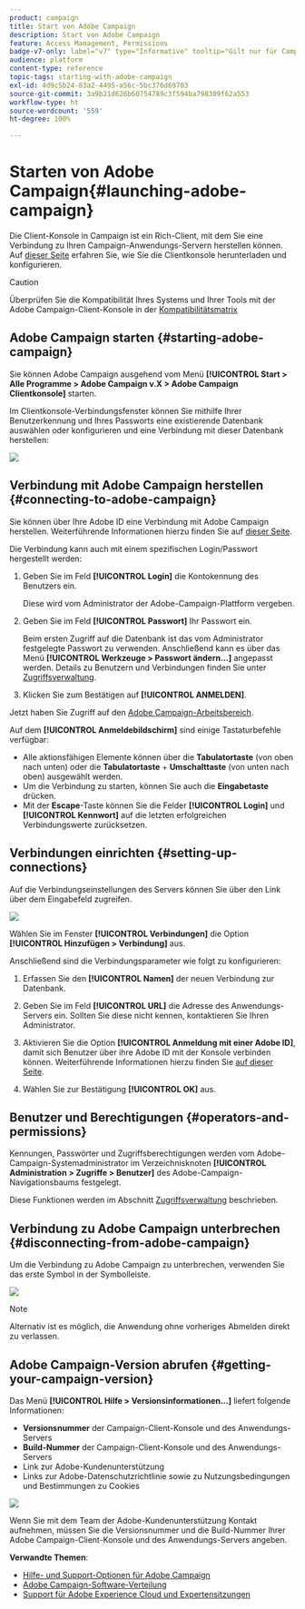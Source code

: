 ```yaml
---
product: campaign
title: Start von Adobe Campaign
description: Start von Adobe Campaign
feature: Access Management, Permissions
badge-v7-only: label="v7" type="Informative" tooltip="Gilt nur für Campaign Classic v7"
audience: platform
content-type: reference
topic-tags: starting-with-adobe-campaign
exl-id: 4d9c5b24-83a2-4495-a56c-5bc376d69703
source-git-commit: 3a9b21d626b60754789c3f594ba798309f62a553
workflow-type: ht
source-wordcount: '559'
ht-degree: 100%

---
```


# Starten von Adobe Campaign{#launching-adobe-campaign}



Die Client-Konsole in Campaign ist ein Rich-Client, mit dem Sie eine Verbindung zu Ihren Campaign-Anwendungs-Servern herstellen können. Auf [dieser Seite](../../installation/using/installing-the-client-console.md) erfahren Sie, wie Sie die Clientkonsole herunterladen und konfigurieren.

>[!CAUTION]
>
>Überprüfen Sie die Kompatibilität Ihres Systems und Ihrer Tools mit der Adobe Campaign-Client-Konsole in der [Kompatibilitätsmatrix](../../rn/using/compatibility-matrix.md#ClientConsoleoperatingsystems)

## Adobe Campaign starten {#starting-adobe-campaign}

Sie können Adobe Campaign ausgehend vom Menü **[!UICONTROL Start > Alle Programme > Adobe Campaign v.X > Adobe Campaign Clientkonsole]** starten.

Im Clientkonsole-Verbindungsfenster können Sie mithilfe Ihrer Benutzerkennung und Ihres Passworts eine existierende Datenbank auswählen oder konfigurieren und eine Verbindung mit dieser Datenbank herstellen:

![](assets/acc-logon.png)

## Verbindung mit Adobe Campaign herstellen {#connecting-to-adobe-campaign}

Sie können über Ihre Adobe ID eine Verbindung mit Adobe Campaign herstellen. Weiterführende Informationen hierzu finden Sie auf [dieser Seite](../../integrations/using/about-adobe-id.md).

Die Verbindung kann auch mit einem spezifischen Login/Passwort hergestellt werden:

1. Geben Sie im Feld **[!UICONTROL Login]** die Kontokennung des Benutzers ein.

   Diese wird vom Administrator der Adobe-Campaign-Plattform vergeben.

1. Geben Sie im Feld **[!UICONTROL Passwort]** Ihr Passwort ein.

   Beim ersten Zugriff auf die Datenbank ist das vom Administrator festgelegte Passwort zu verwenden. Anschließend kann es über das Menü **[!UICONTROL Werkzeuge > Passwort ändern...]** angepasst werden. Details zu Benutzern und Verbindungen finden Sie unter [Zugriffsverwaltung](../../platform/using/access-management.md).

1. Klicken Sie zum Bestätigen auf **[!UICONTROL ANMELDEN]**.<!--You can also press the **Enter** key to launch connection.-->

Jetzt haben Sie Zugriff auf den [Adobe Campaign-Arbeitsbereich](../../platform/using/adobe-campaign-workspace.md).

Auf dem **[!UICONTROL Anmeldebildschirm]** sind einige Tastaturbefehle verfügbar:
* Alle aktionsfähigen Elemente können über die **Tabulatortaste** (von oben nach unten) oder die **Tabulatortaste** + **Umschalttaste** (von unten nach oben) ausgewählt werden.
* Um die Verbindung zu starten, können Sie auch die **Eingabetaste** drücken.
* Mit der **Escape**-Taste können Sie die Felder **[!UICONTROL Login]** und **[!UICONTROL Kennwort]** auf die letzten erfolgreichen Verbindungswerte zurücksetzen.

## Verbindungen einrichten {#setting-up-connections}

Auf die Verbindungseinstellungen des Servers können Sie über den Link über dem Eingabefeld zugreifen.

![](assets/s_ncs_user_connections_management.png)

Wählen Sie im Fenster **[!UICONTROL Verbindungen]** die Option **[!UICONTROL Hinzufügen > Verbindung]** aus.

Anschließend sind die Verbindungsparameter wie folgt zu konfigurieren:

1. Erfassen Sie den **[!UICONTROL Namen]** der neuen Verbindung zur Datenbank.

1. Geben Sie im Feld **[!UICONTROL URL]** die Adresse des Anwendungs-Servers ein. Sollten Sie diese nicht kennen, kontaktieren Sie Ihren Administrator.

1. Aktivieren Sie die Option **[!UICONTROL Anmeldung mit einer Adobe ID]**, damit sich Benutzer über ihre Adobe ID mit der Konsole verbinden können. Weiterführende Informationen hierzu finden Sie [auf dieser Seite](../../integrations/using/about-adobe-id.md).

1. Wählen Sie zur Bestätigung **[!UICONTROL OK]** aus.

## Benutzer und Berechtigungen {#operators-and-permissions}

Kennungen, Passwörter und Zugriffsberechtigungen werden vom Adobe-Campaign-Systemadministrator im Verzeichnisknoten **[!UICONTROL Administration > Zugriffe > Benutzer]** des Adobe-Campaign-Navigationsbaums festgelegt.

Diese Funktionen werden im Abschnitt [Zugriffsverwaltung](../../platform/using/access-management.md) beschrieben.

## Verbindung zu Adobe Campaign unterbrechen {#disconnecting-from-adobe-campaign}

Um die Verbindung zu Adobe Campaign zu unterbrechen, verwenden Sie das erste Symbol in der Symbolleiste.

![](assets/s_ncs_user_deconnexion.png)

>[!NOTE]
>
>Alternativ ist es möglich, die Anwendung ohne vorheriges Abmelden direkt zu verlassen.

## Adobe Campaign-Version abrufen {#getting-your-campaign-version}

Das Menü **[!UICONTROL Hilfe > Versionsinformationen…]** liefert folgende Informationen:

* **Versionsnummer** der Campaign-Client-Konsole und des Anwendungs-Servers
* **Build-Nummer** der Campaign-Client-Konsole und des Anwendungs-Servers
* Link zur Adobe-Kundenunterstützung
* Links zur Adobe-Datenschutzrichtlinie sowie zu Nutzungsbedingungen und Bestimmungen zu Cookies

![](assets/about-acc.png)

Wenn Sie mit dem Team der Adobe-Kundenunterstützung Kontakt aufnehmen, müssen Sie die Versionsnummer und die Build-Nummer Ihrer Adobe Campaign-Client-Konsole und des Anwendungs-Servers angeben.

**Verwandte Themen**:

* [Hilfe- und Support-Optionen für Adobe Campaign](../../support.md)
* [Adobe Campaign-Software-Verteilung](https://experience.adobe.com/#/downloads/content/software-distribution/de/campaign.html)
* [Support für Adobe Experience Cloud und Expertensitzungen](https://helpx.adobe.com/de/enterprise/admin-guide.html/enterprise/using/support-for-experience-cloud.ug.html)
